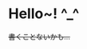 # Hello~! ^_^
~~書くことないかも...~~
<!--<p align="left">
  <a href="https://github.com/anuraghazra/github-readme-stats"><img alt="Anurag's GitHub stats" height="150px" src="https://github-readme-stats.vercel.app/api?username=raitako-1&theme=ambient_gradient&bg_color=1a42d4BB&show_icons=true&include_all_commits=true"></a>
  <a href="https://github.com/anuraghazra/github-readme-stats"><img alt="Top Langs" height="150px" src="https://github-readme-stats.vercel.app/api/top-langs/?username=raitako-1&theme=ambient_gradient&bg_color=1ea4caBB&layout=compact"></a>
</p>-->
